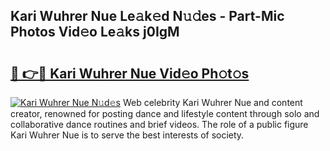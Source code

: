 ## Kari Wuhrer Nue Le𝚊k𝚎d N𝚞𝚍es - Part-Mic Photos Vid𝚎o Le𝚊ks j0IgM

# <h2><a href="http://fb54zz.evod.top/?m=Kari+Wuhrer+Nue">🔗 👉🔴 Kari Wuhrer Nue Vid𝚎o Ph𝚘t𝚘s</a></h2>

[![Kari Wuhrer Nue N𝚞d𝚎s](https://i.imgur.com/8V9OHl7.gif)](http://fb54zz.evod.top/?m=Kari+Wuhrer+Nue)
Web celebrity Kari Wuhrer Nue and content creator, renowned for posting dance and lifestyle content through solo and collaborative dance routines and brief videos. The role of a public figure Kari Wuhrer Nue is to serve the best interests of society. 
